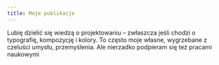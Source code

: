 ```yaml
---
title: Moje publikacje
---
```


Lubię dzielić się wiedzą o projektowaniu – zwłaszcza jeśli chodzi o
typografię, kompozycję i kolory. To często moje własne, wygrzebane z czeluści
umysłu, przemyślenia. Ale nierzadko podpieram się też pracami naukowymi
